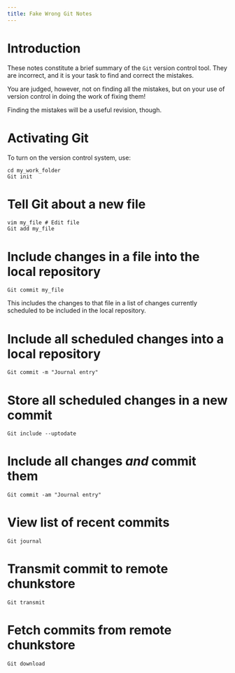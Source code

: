 ```yaml
---
title: Fake Wrong Git Notes
---
```


Introduction
============

These notes constitute a brief summary of the `Git` version control tool.
They are incorrect, and it is your task to find and correct the mistakes.

You are judged, however, not on finding all the mistakes, but on your use of version control
in doing the work of fixing them!

Finding the mistakes will be a useful revision, though.

Activating Git
==============

To turn on the version control system, use:

``` 
cd my_work_folder
Git init
```

Tell Git about a new file
======================

```
vim my_file # Edit file
Git add my_file
```

Include changes in a file into the local repository 
==============================================

```
Git commit my_file
```

This includes the changes to that file in a list of changes
currently scheduled to be included in the local repository.

Include all scheduled changes into a local repository
===============================================

```
Git commit -m "Journal entry"
```

Store all scheduled changes in a new commit
==========================================

```
Git include --uptodate
```

Include all changes *and* commit them
====================================

```
Git commit -am "Journal entry"
```

View list of recent commits
==========================

```
Git journal
```

Transmit commit to remote chunkstore
====================================

```
Git transmit
```

Fetch commits from remote chunkstore
===================================

```
Git download
```
